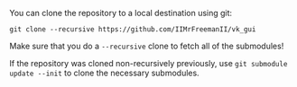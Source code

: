 You can clone the repository to a local destination using git:

`git clone --recursive https://github.com/IIMrFreemanII/vk_gui`

Make sure that you do a `--recursive` clone to fetch all of the submodules!

If the repository was cloned non-recursively previously, use `git submodule update --init` to clone the necessary submodules.